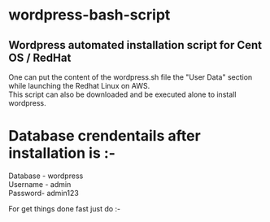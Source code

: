 # wordpress-bash-script
## Wordpress automated installation script for Cent OS /  RedHat
One can put the content of the wordpress.sh file the "User Data" section while launching the Redhat Linux on  AWS. <br>
This script can also be downloaded and be executed alone to install wordpress.

# Database crendentails after installation is :-
Database - wordpress <br>
Username - admin <br>
Password- admin123 <br>

For get things done fast just do :-

